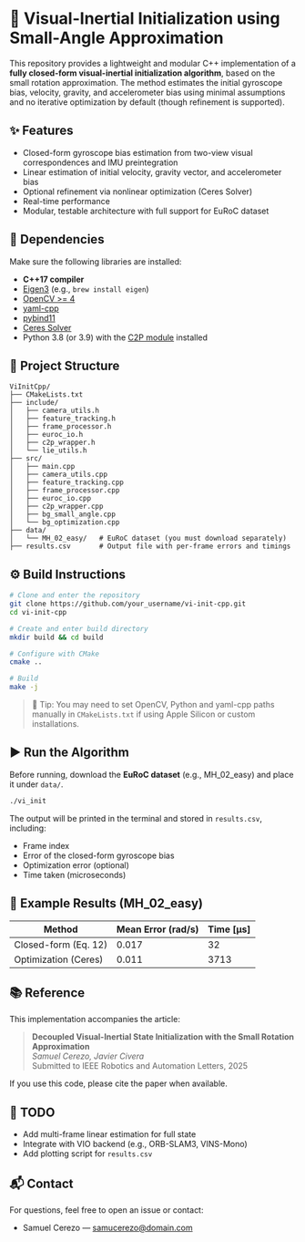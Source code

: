# 📌 Visual-Inertial Initialization using Small-Angle Approximation

This repository provides a lightweight and modular C++ implementation of a **fully closed-form visual-inertial initialization algorithm**, based on the small rotation approximation. The method estimates the initial gyroscope bias, velocity, gravity, and accelerometer bias using minimal assumptions and no iterative optimization by default (though refinement is supported).

## ✨ Features

- Closed-form gyroscope bias estimation from two-view visual correspondences and IMU preintegration
- Linear estimation of initial velocity, gravity vector, and accelerometer bias
- Optional refinement via nonlinear optimization (Ceres Solver)
- Real-time performance
- Modular, testable architecture with full support for EuRoC dataset

## 🧱 Dependencies

Make sure the following libraries are installed:

- **C++17 compiler**
- [Eigen3](https://eigen.tuxfamily.org/) (e.g., `brew install eigen`)
- [OpenCV >= 4](https://opencv.org/)
- [yaml-cpp](https://github.com/jbeder/yaml-cpp)
- [pybind11](https://github.com/pybind/pybind11)
- [Ceres Solver](http://ceres-solver.org/)
- Python 3.8 (or 3.9) with the [C2P module](https://github.com/javrtg/C2P) installed

## 📂 Project Structure

```
ViInitCpp/
├── CMakeLists.txt
├── include/
│   ├── camera_utils.h
│   ├── feature_tracking.h
│   ├── frame_processor.h
│   ├── euroc_io.h
│   ├── c2p_wrapper.h
│   └── lie_utils.h
├── src/
│   ├── main.cpp
│   ├── camera_utils.cpp
│   ├── feature_tracking.cpp
│   ├── frame_processor.cpp
│   ├── euroc_io.cpp
│   ├── c2p_wrapper.cpp
│   ├── bg_small_angle.cpp
│   └── bg_optimization.cpp
├── data/
│   └── MH_02_easy/   # EuRoC dataset (you must download separately)
├── results.csv       # Output file with per-frame errors and timings
```

## ⚙️ Build Instructions

```bash
# Clone and enter the repository
git clone https://github.com/your_username/vi-init-cpp.git
cd vi-init-cpp

# Create and enter build directory
mkdir build && cd build

# Configure with CMake
cmake ..

# Build
make -j
```

> 🧠 Tip: You may need to set OpenCV, Python and yaml-cpp paths manually in `CMakeLists.txt` if using Apple Silicon or custom installations.

## ▶️ Run the Algorithm

Before running, download the **EuRoC dataset** (e.g., MH_02_easy) and place it under `data/`.

```bash
./vi_init
```

The output will be printed in the terminal and stored in `results.csv`, including:

- Frame index
- Error of the closed-form gyroscope bias
- Optimization error (optional)
- Time taken (microseconds)

## 🧪 Example Results (MH_02_easy)

| Method                 | Mean Error (rad/s) | Time [μs] |
|------------------------|--------------------|-----------|
| Closed-form (Eq. 12)   | 0.017              | 32        |
| Optimization (Ceres)   | 0.011              | 3713      |

## 📚 Reference

This implementation accompanies the article:

> **Decoupled Visual-Inertial State Initialization with the Small Rotation Approximation**  
> *Samuel Cerezo, Javier Civera*  
> Submitted to IEEE Robotics and Automation Letters, 2025

If you use this code, please cite the paper when available.

## 🔧 TODO

- Add multi-frame linear estimation for full state
- Integrate with VIO backend (e.g., ORB-SLAM3, VINS-Mono)
- Add plotting script for `results.csv`

## 📬 Contact

For questions, feel free to open an issue or contact:

- Samuel Cerezo — [samucerezo@domain.com](mailto:samucerezo@domain.com)
